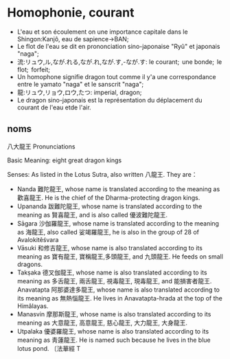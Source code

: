 # Homophonie, courant

* L'eau et son écoulement on une importance capitale dans le Shingon:Kanjô, eau de sapience->BAN;
* Le flot de l'eau se dit en prononciation sino-japonaise "Ryû" et japonais "naga";
 * 流:リュウ,ル,なが.れる,なが.れ,なが.す,-なが.す: le courant;  une bonde;  le flot;  forfeit;
* Un homophone signifie dragon tout comme il y'a une correspondance entre le yamato "naga" et le sanscrit "naga";
 * 龍:リュウ,リョウ,ロウ,たつ: imperial, dragon;
* Le dragon sino-japonais est la représentation du déplacement du courant de l'eau etde l'air.
## noms
八大龍王
Pronunciations

Basic Meaning: eight great dragon kings

Senses:
As listed in the Lotus Sutra, also written 八龍王. They are：
* Nanda 難陀龍王, whose name is translated according to the meaning as 歡喜龍王. He is the chief of the Dharma-protecting dragon kings.
* Upananda 跋難陀龍王, whose name is translated according to the meaning as 賢喜龍王, and is also called 優波難陀龍王.
* Sāgara 沙伽羅龍王, whose name is translated according to the meaning as 海龍王, also called 娑竭羅龍王, he is also in the group of 28 of Avalokitêśvara
* Vāsuki 和修吉龍王, whose name is also translated according to its meaning as 寶有龍王, 寶稱龍王,多頭龍王, and 九頭龍王. He feeds on small dragons.
* Takṣaka 德叉伽龍王, whose name is also translated according to its meaning as 多舌龍王, 兩舌龍王, 視毒龍王, 現毒龍王, and 能損害者龍王.
Anavatapta 阿那婆達多龍王, whose name is also translated according to its meaning as 無熱惱龍王. He lives in Anavatapta-hrada at the top of the Himâlayas.
* Manasvin 摩那斯龍王, whose name is also translated according to its meaning as 大意龍王, 高意龍王, 慈心龍王, 大力龍王, 大身龍王.
* Utpalaka 優婆羅龍王, whose name is also translated according to its meaning as 靑蓮龍王. He is named such because he lives in the blue lotus pond. 〔法華經 T 
